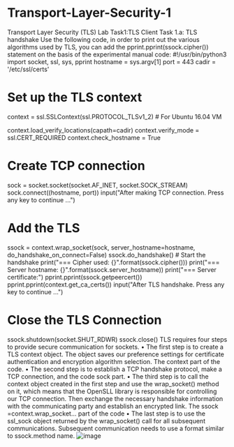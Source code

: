 # Transport-Layer-Security-1
Transport Layer Security (TLS) Lab
Task1:TLS Client
Task 1.a: TLS handshake
Use the following code, in order to print out the various algorithms used by TLS, you can add the pprint.pprint(ssock.cipher()) statement on the basis of the experimental manual code:
#!/usr/bin/python3
import socket, ssl, sys, pprint
hostname = sys.argv[1]
port = 443
cadir = '/etc/ssl/certs'
# Set up the TLS context 
context = ssl.SSLContext(ssl.PROTOCOL_TLSv1_2)      # For Ubuntu 16.04 VM

context.load_verify_locations(capath=cadir)
context.verify_mode = ssl.CERT_REQUIRED
context.check_hostname = True

# Create TCP connection 
sock = socket.socket(socket.AF_INET, socket.SOCK_STREAM)
sock.connect((hostname, port))
input("After making TCP connection. Press any key to continue ...")

# Add the TLS
ssock = context.wrap_socket(sock, server_hostname=hostname, 
								do_handshake_on_connect=False)
ssock.do_handshake()   # Start the handshake
print("=== Cipher used: {}".format(ssock.cipher()))
print("=== Server hostname: {}".format(ssock.server_hostname))
print("=== Server certificate:")
pprint.pprint(ssock.getpeercert())
pprint.pprint(context.get_ca_certs())
input("After TLS handshake. Press any key to continue ...")

# Close the TLS Connection
ssock.shutdown(socket.SHUT_RDWR)
ssock.close()
TLS requires four steps to provide secure communication for sockets.
•	The first step is to create a TLS context object. The object saves our preference settings for certificate authentication and encryption algorithm selection. The context part of the code.
•	The second step is to establish a TCP handshake protocol, make a TCP connection, and the code sock part.
•	The third step is to call the context object created in the first step and use the wrap_socket() method on it, which means that the OpenSLL library is responsible for controlling our TCP connection. Then exchange the necessary handshake information with the communicating party and establish an encrypted link. The ssock =context.wrap_socket... part of the code
•	The last step is to use the ssl_sock object returned by the wrap_socket() call for all subsequent communications. Subsequent communication needs to use a format similar to ssock.method name.
![image](https://user-images.githubusercontent.com/93581168/147959198-30fc7496-1be6-4324-a699-65bdc82f3550.png)
